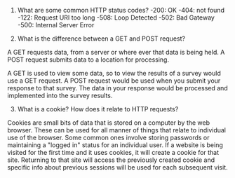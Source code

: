 1. What are some common HTTP status codes?
	-200: OK
	-404: not found
	-122: Request URI too long
	-508: Loop Detected
	-502: Bad Gateway
	-500: Internal Server Error

2. What is the difference between a GET and POST request?

A GET requests data, from a server or where ever that data is being held. A POST request submits data to a location for processing.

A GET is used to view some data, so to view the results of a survey would use a GET request. A POST request would be used when you submit your response to that survey. The data in your response would be processed and implemented into the survey results. 

3. What is a cookie? How does it relate to HTTP requests?

Cookies are small bits of data that is stored on a computer by the web browser. These can be used for all manner of things that relate to individual use of the browser. Some common ones involve storing passwords or maintaining a "logged in" status for an individual user. If a website is being visited for the first time and it uses cookies, it will create a cookie for that site. Returning to that site will access the previously created cookie and specific info about previous sessions will be used for each subsequent visit.